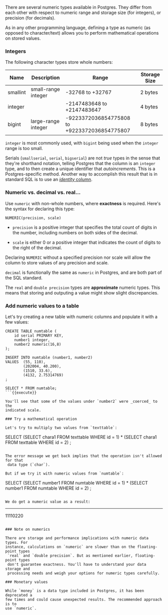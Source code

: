 There are several numeric types available in Postgres. They differ from each 
other with respect to numeric range and storage size (for integers), or 
precision (for decimals).

As in any other programming language, defining a type as numeric (as opposed to
 character/text) allows you to perform mathematical operations on stored values.

### Integers

The following character types store whole numbers:

| Name | Description | Range | Storage Size  |
|---|---|---|---|
| smallint  | small-range integer  | -32768 to +32767  | 2 bytes   |
| integer  |   | -2147483648 to +2147483647  | 4 bytes  |
| bigint  | large-range integer  | -9223372036854775808 to +9223372036854775807  | 8 bytes  |

`integer` is most commonly used, with `bigint` being used when the `integer` 
range is too small.

Serials (`smallserial`, `serial`, `bigserial`) are not _true_ types in the 
sense that they're shorthand notation, telling Postgres that the column is an 
`integer` type, and to then create a unique identifier that _autoincrements_. 
This is a Postgres-specific method. Another way to accomplish this result that 
is in standard SQL is to use an [_identity_ column](https://www.postgresql.org/docs/current/sql-createtable.html).  

### Numeric vs. decimal vs. real...

Use `numeric` with non-whole numbers, where **exactness** is required. Here's 
the syntax for declaring this type:

```
NUMERIC(precision, scale)
```

* `precision` is a positive integer that specifies the total count of digits in
 the number, including numbers on both sides of the decimal.

* `scale` is either 0 or a positive integer that indicates the count of digits 
to the right of the decimal.

Declaring `NUMERIC` without a specified precision nor scale will allow the 
column to store values of any precision and scale.

`decimal` is functionally the same as `numeric` in Postgres, and are both part 
of the SQL standard. 

The `real` and `double precision` types are **approximate** numeric types. This
 means that storing and outputing a value might show slight discrepancies.

### Add numeric values to a table

Let's try creating a new table with numeric columns and populate it with a few 
values:

```
CREATE TABLE numtable (
    id serial PRIMARY KEY,
    number1 integer, 
    number2 numeric(16,8)
);

INSERT INTO numtable (number1, number2)
VALUES  (55, 110),
        (202004, 40.200),
        (1510, 33.6),
        (4132, 2.75314769)
;

SELECT * FROM numtable;
```{{execute}}

You'll see that some of the values under `number2` were _coerced_ to the 
indicated scale.

### Try a mathematical operation

Let's try to multiply two values from `texttable`:

```
SELECT 
    (SELECT chara1 FROM texttable WHERE id = 1) 
    * (SELECT chara1 FROM texttable WHERE id = 2)
;
```{{execute}}

The error message we get back implies that the operation isn't allowed for that
 data type (`char`).

But if we try it with numeric values from `numtable`:

```
SELECT 
    (SELECT number1 FROM numtable WHERE id = 1) 
    * (SELECT number1 FROM numtable WHERE id = 2)
;
```{{execute}}

We do get a numeric value as a result:

```
---------
11110220
```

### Note on numerics

There are storage and performance implications with numeric data types. For 
instance, calculations on `numeric` are slower than on the floating-point types
 `real` and `double precision`. But as mentioned earlier, floating-point types 
 don't guarantee exactness. You'll have to understand your data storage and 
 processing needs and weigh your options for numeric types carefully.

### Monetary values

While `money` is a data type included in Postgres, it has been deprecated a 
few times and could cause unexpected results. The recommended approach is to 
use `numeric`.

